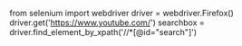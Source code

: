 from selenium import webdriver
driver = webdriver.Firefox()
driver.get('https://www.youtube.com/')
searchbox = driver.find_element_by_xpath('//*[@id="search"]')
